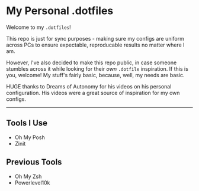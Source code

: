 # My Personal .dotfiles

Welcome to my `.dotfiles`! 

This repo is just for sync purposes - making sure my configs are uniform across PCs to ensure expectable, reproducable results no matter where I am.

However, I've also decided to make this repo public, in case someone stumbles across it while looking for their *own* `.dotfile` inspiration. If this is you, welcome! My stuff's fairly basic, because, well, my needs are basic. 

HUGE thanks to Dreams of Autonomy for his videos on his personal configuration. His videos were a great source of inspiration for my own configs.
- - -
## Tools I Use
- Oh My Posh
- Zinit

## Previous Tools
- Oh My Zsh
- Powerlevel10k
